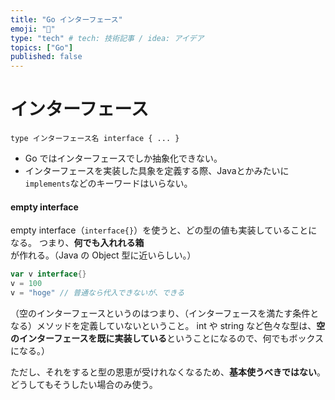 ```yaml
---
title: "Go インターフェース"
emoji: "🕌"
type: "tech" # tech: 技術記事 / idea: アイデア
topics: ["Go"]
published: false
---
```


# インターフェース
`type インターフェース名 interface { ... }`
- Go ではインターフェースでしか抽象化できない。
- インターフェースを実装した具象を定義する際、Javaとかみたいに`implements`などのキーワードはいらない。



#### empty interface

empty interface（`interface{}`）を使うと、どの型の値も実装していることになる。
つまり、**何でも入れれる箱**が作れる。（Java の Object 型に近いらしい。）

```go
var v interface{}
v = 100
v = "hoge" // 普通なら代入できないが、できる
```

（空のインターフェースというのはつまり、（インターフェースを満たす条件となる）メソッドを定義していないということ。
int や string など色々な型は、**空のインターフェースを既に実装している**ということになるので、何でもボックスになる。）

ただし、それをすると型の恩恵が受けれなくなるため、**基本使うべきではない**。どうしてもそうしたい場合のみ使う。
